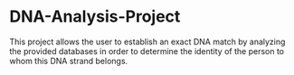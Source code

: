 # DNA-Analysis-Project
This project allows the user to establish an exact DNA match by analyzing the provided databases in order to determine the identity of the person to whom this DNA strand belongs.
